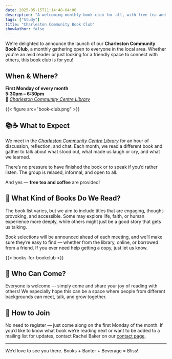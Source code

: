 ```yaml
---
date: 2025-05-15T11:14:48-04:00
description: "A welcoming monthly book club for all, with free tea and coffee, discussion, and community—first Mondays, 5:30–6:30pm."
tags: ["Study"]
title: "Charleston Community Book Club"
showAuthor: false
---
```


<p>We're delighted to announce the launch of our <strong>Charleston Community Book Club</strong>, a monthly gathering open to everyone in the local area. Whether you're an avid reader or just looking for a friendly space to connect with others, this book club is for you!</p>

## When & Where?

**First Monday of every month**  
**5:30pm – 6:30pm**  
📍 [*Charleston Community Centre Library*](../../../contact/#charleston-community-centre)

{{< figure src="book-club.png" >}}

## 📚☕ What to Expect

We meet in the [*Charleston Community Centre Library*](../../../contact/#charleston-community-centre) for an hour of discussion, reflection, and chat. Each month, we read a different book and gather to talk about what stood out, what made us laugh or cry, and what we learned. 

There’s no pressure to have finished the book or to speak if you’d rather listen. The group is relaxed, informal, and open to all.

And yes — **free tea and coffee** are provided!

## 📖 What Kind of Books Do We Read?

The book list varies, but we aim to include titles that are engaging, thought-provoking, and accessible. Some may explore life, faith, or human experience more deeply, while others might just be a good story that gets us talking.

Book selections will be announced ahead of each meeting, and we’ll make sure they’re easy to find — whether from the library, online, or borrowed from a friend. If you ever need help getting a copy, just let us know.

{{< books-for-bookclub >}}

## 👥 Who Can Come?

Everyone is welcome — simply come and share your joy of reading with others! We especially hope this can be a space where people from different backgrounds can meet, talk, and grow together.

## 💬 How to Join

No need to register — just come along on the first Monday of the month. If you’d like to know what book we’re reading next or want to be added to a mailing list for updates, contact Rachel Baker on our [contact page](../../../contact/#contact-form).

---

We’d love to see you there. Books + Banter + Beverage = Bliss!